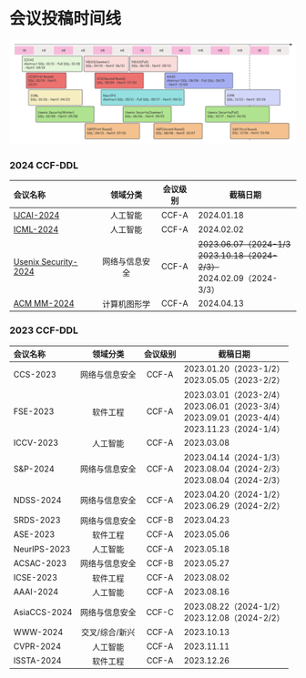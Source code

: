 # 会议投稿时间线

![confDDLv1](./confDDLv3.png)



### 2024 CCF-DDL

| 会议名称                                                     |    领域分类    | 会议级别 | 截稿日期                                                     |
| :----------------------------------------------------------- | :------------: | :------: | ------------------------------------------------------------ |
| [IJCAI-2024](https://ijcai24.org/)                           |    人工智能    |  CCF-A   | 2024.01.18                                                   |
| [ICML-2024](https://icml.cc/Conferences/2024)                |    人工智能    |  CCF-A   | 2024.02.02                                                   |
| [Usenix Security-2024](https://www.usenix.org/conference/usenixsecurity24) | 网络与信息安全 |  CCF-A   | <del>2023.06.07（2024-1/3</del><br /><del>2023.10.18（2024-2/3）</del><br />2024.02.09（2024-3/3） |
| [ACM MM-2024](https://2024.acmmm.org/)                       |  计算机图形学  |  CCF-A   | 2024.04.13                                                   |

### 2023 CCF-DDL

| 会议名称     |    领域分类    | 会议级别 | 截稿日期                                                     |
| :----------- | :------------: | :------: | ------------------------------------------------------------ |
| CCS-2023     | 网络与信息安全 |  CCF-A   | 2023.01.20（2023-1/2）<br />2023.05.05（2023-2/2）           |
| FSE-2023     |    软件工程    |  CCF-A   | 2023.03.01（2023-2/4）<br />2023.06.01（2023-3/4）<br />2023.09.01（2023-4/4）<br />2023.11.23（2024-1/4） |
| ICCV-2023    |    人工智能    |  CCF-A   | 2023.03.08                                                   |
| S&P-2024     | 网络与信息安全 |  CCF-A   | 2023.04.14（2024-1/3）<br />2023.08.04（2024-2/3）<br />2023.08.04（2024-2/3） |
| NDSS-2024    | 网络与信息安全 |  CCF-A   | 2023.04.20（2024-1/2）<br >2023.06.29（2024-2/2）            |
| SRDS-2023    | 网络与信息安全 |  CCF-B   | 2023.04.23                                                   |
| ASE-2023     |    软件工程    |  CCF-A   | 2023.05.06                                                   |
| NeurIPS-2023 |    人工智能    |  CCF-A   | 2023.05.18                                                   |
| ACSAC-2023   | 网络与信息安全 |  CCF-B   | 2023.05.27                                                   |
| ICSE-2023    |    软件工程    |  CCF-A   | 2023.08.02                                                   |
| AAAI-2024    |    人工智能    |  CCF-A   | 2023.08.16                                                   |
| AsiaCCS-2024 | 网络与信息安全 |  CCF-C   | 2023.08.22（2024-1/2）<br />2023.12.08（2024-2/2）           |
| WWW-2024     | 交叉/综合/新兴 |  CCF-A   | 2023.10.13                                                   |
| CVPR-2024    |    人工智能    |  CCF-A   | 2023.11.11                                                   |
| ISSTA-2024   |    软件工程    |  CCF-A   | 2023.12.26                                                   |



